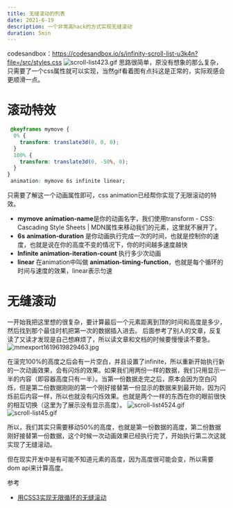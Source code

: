 ```yaml
---
title: 无缝滚动的列表
date: 2021-6-19
description: 一个非常高hack的方式实现无缝滚动
duration: 5min
---
```


codesandbox：https://codesandbox.io/s/infinity-scroll-list-u3k4n?file=/src/styles.css
![scroll-list423.gif](https://p3-juejin.byteimg.com/tos-cn-i-k3u1fbpfcp/ef8168421cfe4e47b039efc283b376b9~tplv-k3u1fbpfcp-watermark.image)
思路很简单，原没有想象的那么复杂，只需要了一个css属性就可以实现，当然gif看着图有点抖这是正常的，实际观感会更顺滑一点。

# 滚动特效
```css
 @keyframes mymove {
  0% {
    transform: translate3d(0, 0, 0);
  }
  100% {
    transform: translate3d(0, -50%, 0);
  }
}
 animation: mymove 6s infinite linear;
```
只需要了解这一个动画属性即可，css animation已经帮你实现了无限滚动的特效。
  - **mymove** **animation-name**是你的动画名字，我们使用transform - CSS: Cascading Style Sheets | MDN属性来移动我们的元素，这里就不展开了。
  - **6s** **animation-duration** 是你动画执行完成一次的时间，也就是控制你的速度，也就是说在你的高度不变的情况下，你的时间越多速度越快
  - **lnfinite** **animation-iteration-count** 执行多少次动画
  - **linear** 在animation中叫做 **animation-timing-function**，也就是每个循环的时间与速度的效果，linear表示匀速
  

  
# 无缝滚动
一开始我把这里想的很复杂，要计算最后一个元素距离到顶的时间和高度是多少，然后找到那个最佳时机把第一次的数据插入进去。
后面参考了别人的文章，反复读了又读才发现是自己想麻烦了，所以读文章和文档的时候要慢慢读不要急。
![mmexport1619619829463.jpg](https://p1-juejin.byteimg.com/tos-cn-i-k3u1fbpfcp/c97a7f08fbc24bb49814f81313369d38~tplv-k3u1fbpfcp-watermark.image)

  在滚完100%的高度之后会有一片空白，并且设置了infinite，所以重新开始执行新的一次动画效果，会有闪烁的效果。如果我们用两份一样的数据，我们只用显示一半的内容（即容器高度只有一半）。当第一份数据走完之后，原本会因为空白闪烁，但是第二份数据刚刚的第一个刚好接替第一份显示的数据来到最开始，因为闪烁前后内容一样，所以也就没有闪烁效果。也就是两个一样的东西在你的眼前很快的相互切换（这里为了展示没有显示高度）。
  ![scroll-list4524.gif](https://p1-juejin.byteimg.com/tos-cn-i-k3u1fbpfcp/7d29c5d22460416c8d0f7a0bf7df2771~tplv-k3u1fbpfcp-watermark.image)
  ![scroll-list45.gif](https://p1-juejin.byteimg.com/tos-cn-i-k3u1fbpfcp/546d78a7ebf141fa855820c3c02ce004~tplv-k3u1fbpfcp-watermark.image)
  
所以，我们其实只需要移动50%的高度，也就是第一份数据的高度，第二份数据刚好接替第一份数据，这个时候一次动画效果已经执行完了，开始执行第二次这就实现了无缝滚动。

但在现实开发中是有可能不知道元素的高度，因为高度很可能会变，所以需要dom api来计算高度。


参考

- [用CSS3实现无限循环的无缝滚动](https://www.xiabingbao.com/css3/2017/07/03/css3-infinite-scroll.html)

